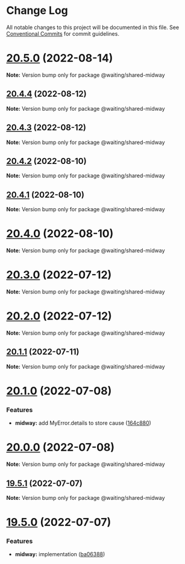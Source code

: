 # Change Log

All notable changes to this project will be documented in this file.
See [Conventional Commits](https://conventionalcommits.org) for commit guidelines.

# [20.5.0](https://github.com/waitingsong/shared/compare/v20.4.4...v20.5.0) (2022-08-14)

**Note:** Version bump only for package @waiting/shared-midway





## [20.4.4](https://github.com/waitingsong/shared/compare/v20.4.3...v20.4.4) (2022-08-12)

**Note:** Version bump only for package @waiting/shared-midway





## [20.4.3](https://github.com/waitingsong/shared/compare/v20.4.2...v20.4.3) (2022-08-12)

**Note:** Version bump only for package @waiting/shared-midway





## [20.4.2](https://github.com/waitingsong/shared/compare/v20.4.1...v20.4.2) (2022-08-10)

**Note:** Version bump only for package @waiting/shared-midway





## [20.4.1](https://github.com/waitingsong/shared/compare/v20.4.0...v20.4.1) (2022-08-10)

**Note:** Version bump only for package @waiting/shared-midway





# [20.4.0](https://github.com/waitingsong/shared/compare/v20.3.0...v20.4.0) (2022-08-10)

**Note:** Version bump only for package @waiting/shared-midway





# [20.3.0](https://github.com/waitingsong/shared/compare/v20.2.0...v20.3.0) (2022-07-12)

**Note:** Version bump only for package @waiting/shared-midway





# [20.2.0](https://github.com/waitingsong/shared/compare/v20.1.1...v20.2.0) (2022-07-12)

**Note:** Version bump only for package @waiting/shared-midway





## [20.1.1](https://github.com/waitingsong/shared/compare/v20.1.0...v20.1.1) (2022-07-11)

**Note:** Version bump only for package @waiting/shared-midway





# [20.1.0](https://github.com/waitingsong/shared/compare/v20.0.0...v20.1.0) (2022-07-08)


### Features

* **midway:** add MyError.details to store cause ([164c880](https://github.com/waitingsong/shared/commit/164c88086edf4fb2b43c1f92aef8e4729c95c1ee))





# [20.0.0](https://github.com/waitingsong/shared/compare/v19.5.1...v20.0.0) (2022-07-08)

**Note:** Version bump only for package @waiting/shared-midway





## [19.5.1](https://github.com/waitingsong/shared/compare/v19.5.0...v19.5.1) (2022-07-07)

**Note:** Version bump only for package @waiting/shared-midway





# [19.5.0](https://github.com/waitingsong/shared/compare/v19.4.0...v19.5.0) (2022-07-07)


### Features

* **midway:** implementation ([ba06388](https://github.com/waitingsong/shared/commit/ba06388a2087dcf0a0c449ab25d12f688d4486cd))
